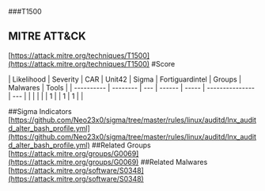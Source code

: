 ###T1500
## MITRE ATT&CK
[https://attack.mitre.org/techniques/T1500](https://attack.mitre.org/techniques/T1500)
#Score

| Likelihood | Severity | CAR | Unit42 | Sigma | Fortiguardintel | Groups | Malwares | Tools |
| ---------- | -------- | --- | ------ | ----- | --------------- | ---  |
 |   |   |   |   | 1 |   | 1 | 1 |   |

##Sigma Indicators
[https://github.com/Neo23x0/sigma/tree/master/rules/linux/auditd/lnx_auditd_alter_bash_profile.yml](https://github.com/Neo23x0/sigma/tree/master/rules/linux/auditd/lnx_auditd_alter_bash_profile.yml)
[]()
##Related Groups
[https://attack.mitre.org/groups/G0069](https://attack.mitre.org/groups/G0069)
[]()
##Related Malwares
[https://attack.mitre.org/software/S0348](https://attack.mitre.org/software/S0348)
[]()
